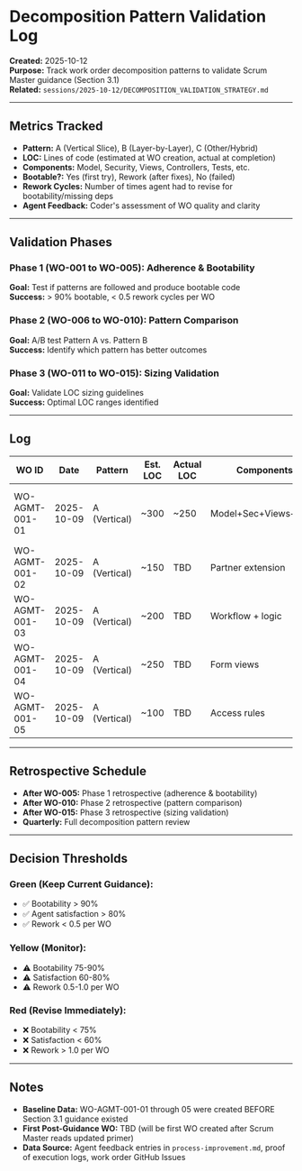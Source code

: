 # Decomposition Pattern Validation Log

**Created:** 2025-10-12  
**Purpose:** Track work order decomposition patterns to validate Scrum Master guidance (Section 3.1)  
**Related:** `sessions/2025-10-12/DECOMPOSITION_VALIDATION_STRATEGY.md`

---

## Metrics Tracked

- **Pattern:** A (Vertical Slice), B (Layer-by-Layer), C (Other/Hybrid)
- **LOC:** Lines of code (estimated at WO creation, actual at completion)
- **Components:** Model, Security, Views, Controllers, Tests, etc.
- **Bootable?:** Yes (first try), Rework (after fixes), No (failed)
- **Rework Cycles:** Number of times agent had to revise for bootability/missing deps
- **Agent Feedback:** Coder's assessment of WO quality and clarity

---

## Validation Phases

### **Phase 1 (WO-001 to WO-005): Adherence & Bootability**
**Goal:** Test if patterns are followed and produce bootable code  
**Success:** > 90% bootable, < 0.5 rework cycles per WO

### **Phase 2 (WO-006 to WO-010): Pattern Comparison**
**Goal:** A/B test Pattern A vs. Pattern B  
**Success:** Identify which pattern has better outcomes

### **Phase 3 (WO-011 to WO-015): Sizing Validation**
**Goal:** Validate LOC sizing guidelines  
**Success:** Optimal LOC ranges identified

---

## Log

| WO ID | Date | Pattern | Est. LOC | Actual LOC | Components | Bootable? | Rework | Agent Feedback | Notes |
|-------|------|---------|----------|------------|------------|-----------|--------|----------------|-------|
| WO-AGMT-001-01 | 2025-10-09 | A (Vertical) | ~300 | ~250 | Model+Sec+Views+Tests | Yes | 1 | Security CSV issue (Entry #007) | Pre-guidance baseline |
| WO-AGMT-001-02 | 2025-10-09 | A (Vertical) | ~150 | TBD | Partner extension | TBD | TBD | TBD | Pre-guidance baseline |
| WO-AGMT-001-03 | 2025-10-09 | A (Vertical) | ~200 | TBD | Workflow + logic | TBD | TBD | TBD | Pre-guidance baseline |
| WO-AGMT-001-04 | 2025-10-09 | A (Vertical) | ~250 | TBD | Form views | TBD | TBD | TBD | Pre-guidance baseline |
| WO-AGMT-001-05 | 2025-10-09 | A (Vertical) | ~100 | TBD | Access rules | TBD | TBD | TBD | Pre-guidance baseline |

---

## Retrospective Schedule

- **After WO-005:** Phase 1 retrospective (adherence & bootability)
- **After WO-010:** Phase 2 retrospective (pattern comparison)
- **After WO-015:** Phase 3 retrospective (sizing validation)
- **Quarterly:** Full decomposition pattern review

---

## Decision Thresholds

### **Green (Keep Current Guidance):**
- ✅ Bootability > 90%
- ✅ Agent satisfaction > 80%
- ✅ Rework < 0.5 per WO

### **Yellow (Monitor):**
- ⚠️ Bootability 75-90%
- ⚠️ Satisfaction 60-80%
- ⚠️ Rework 0.5-1.0 per WO

### **Red (Revise Immediately):**
- ❌ Bootability < 75%
- ❌ Satisfaction < 60%
- ❌ Rework > 1.0 per WO

---

## Notes

- **Baseline Data:** WO-AGMT-001-01 through 05 were created BEFORE Section 3.1 guidance existed
- **First Post-Guidance WO:** TBD (will be first WO created after Scrum Master reads updated primer)
- **Data Source:** Agent feedback entries in `process-improvement.md`, proof of execution logs, work order GitHub Issues



